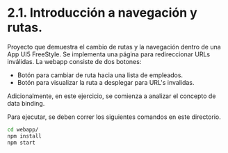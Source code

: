 # 2.1. Introducción a navegación y rutas.

Proyecto que demuestra el cambio de rutas y la navegación dentro de una App UI5 FreeStyle. Se implementa una página para redireccionar URLs inválidas. La webapp consiste de dos botones: 
- Botón para cambiar de ruta hacia una lista de empleados.  
- Botón para visualizar la ruta a desplegar para URL's invalidas. 

Adicionalmente, en este ejercicio, se comienza a analizar el concepto de data binding. 

Para ejecutar, se deben correr los siguientes comandos en este directorio. 
```bash
cd webapp/
npm install
npm start
```